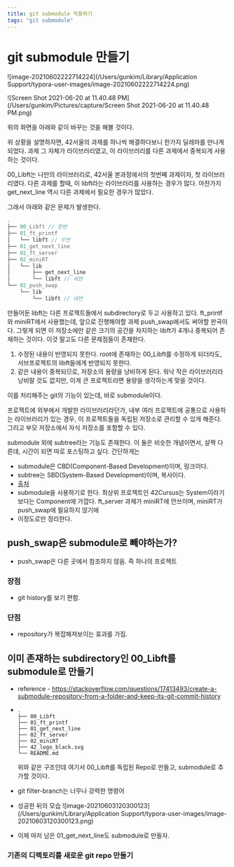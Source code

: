 ```yaml
---
title: git submodule 적용하기
tags: "git submodule"
---
```


# git submodule 만들기

![image-20210602222714224](/Users/gunkim/Library/Application Support/typora-user-images/image-20210602222714224.png)

![Screen Shot 2021-06-20 at 11.40.48 PM](/Users/gunkim/Pictures/capture/Screen Shot 2021-06-20 at 11.40.48 PM.png)

위의 화면을 아래와 같이 바꾸는 것을 해볼 것이다.

위 상황을 설명하자면, 42서울의 과제를 하나씩 해결하다보니 한가지 딜레마를 만나게 되었다. 과제 그 자체가 라이브러리였고, 이 라이브러리를 다른 과제에서 중복되게 사용하는 것이다.

00_Libft는 나만의 라이브러리로, 42서울 본과정에서의 첫번째 과제이자, 첫 라이브러리였다. 다른 과제를 할때, 이 libft라는 라이브러리를 사용하는 경우가 많다. 마찬가지 get_next_line 역시 다른 과제에서 필요한 경우가 많았다.

그래서 아래와 같은 문제가 발생한다.

```c++
.
├── 00_Libft // 한번
├── 01_ft_printf
│   └── libft // 두번
├── 01_get_next_line
├── 02_ft_server
├── 02_miniRT
│   └── lib
│       ├── get_next_line
│       └── libft // 세번
└── 02_push_swap
    └── lib
        └── libft // 네번
```


만들어둔 libft는 다른 프로젝트들에서 subdirectory로 두고 사용하고 있다.
ft_printf와 miniRT에서 사용했는데, 앞으로 진행해야할 과제 push_swap에서도 써야할 판국이다.
그렇게 되면 이 저장소에만 같은 크기의 공간을 차지하는 libft가 4개나 중복되어 존재하는 것이다.
이것 말고도 다른 문제점들이 존재한다.

1. 수정된 내용이 반영되지 못한다.
   root에 존재하는 00_Libft를 수정하게 되더라도, 서브프로젝트의 libft들에게 반영되지 못한다.
2. 같은 내용이 중복되므로, 저장소의 용량을 낭비하게 된다.
   워낙 작은 라이브러리라 낭비랄 것도 없지만, 이게 큰 프로젝트라면 용량을 생각하는게 맞을 것이다.

이를 처리해주는 git의 기능이 있는데, 바로 submodule이다.

프로젝트에 외부에서 개발한 라이브러리라던가, 내부 여러 프로젝트에 공통으로 사용하는 라이브러리가 있는 경우, 이 프로젝트들을 독립된 저장소로 관리할 수 있게 해준다. 그리고 부모 저장소에서 자식 저장소를 포함할 수 있다.

submodule 외에 subtree라는 기능도 존재한다. 이 둘은 비슷한 개념이면서, 살짝 다른데, 시간이 되면 따로 포스팅하고 싶다. 간단하게는 

- submodule은 CBD(Component-Based Development)이며, 링크이다.
- subtree는 SBD(System-Based Development)이며, 복사이다.
- [출처](https://flowerinmyheart.tistory.com/entry/Subtree-Submodule-1)
- submodule을 사용하기로 한다. 최상위 프로젝트인 42Cursus는 System이라기보다는 Component에 가깝다. ft_server 과제가 miniRT에 안쓰이며, miniRT가 push_swap에 필요하지 않기에
- 이정도로만 정리한다.



## push_swap은 submodule로 빼야하는가?

- push_swap은 다른 곳에서 참조하지 않음. 즉 하나의 프로젝트

### 장점

- git history를 보기 편함.

### 단점

- repository가 복잡해져보이는 효과를 가짐.



## 이미 존재하는 subdirectory인 00_Libft를 submodule로 만들기

- reference - https://stackoverflow.com/questions/17413493/create-a-submodule-repository-from-a-folder-and-keep-its-git-commit-history

- ```shell
  .
  ├── 00_Libft
  ├── 01_ft_printf
  ├── 01_get_next_line
  ├── 02_ft_server
  ├── 02_miniRT
  ├── 42_logo_black.svg
  └── README.md
  ```

  위와 같은 구조인데 여기서 00_Libft를 독립된 Repo로 만들고, submodule로 추가할 것이다.

- git filter-branch는 너무나 강력한 명령어

- 성공한 뒤의 모습
  ![image-20210603120300123](/Users/gunkim/Library/Application Support/typora-user-images/image-20210603120300123.png)

- 이제 마저 남은 01_get_next_line도 submodule로 만들자.

### 기존의 디렉토리를 새로운 git repo 만들기




